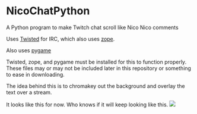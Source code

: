 # NicoChatPython
A Python program to make Twitch chat scroll like Nico Nico comments

Uses [Twisted](https://twistedmatrix.com/trac/) for IRC, which also uses [zope](https://pypi.python.org/pypi/zope.interface/4.1.2).

Also uses [pygame](https://www.pygame.org)

Twisted, zope, and pygame must be installed for this to function properly.
These files may or may not be included later in this repository or something to ease in downloading.

The idea behind this is to chromakey out the background and overlay the text over a stream.

It looks like this for now. Who knows if it will keep looking like this.
![](http://i.imgur.com/HcG6WPb.png)
